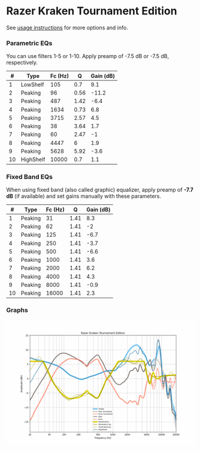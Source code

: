 # Razer Kraken Tournament Edition
See [usage instructions](https://github.com/jaakkopasanen/AutoEq#usage) for more options and info.

### Parametric EQs
You can use filters 1-5 or 1-10. Apply preamp of -7.5 dB or -7.5 dB, respectively.

|   # | Type      |   Fc (Hz) |    Q |   Gain (dB) |
|-----|-----------|-----------|------|-------------|
|   1 | LowShelf  |       105 | 0.7  |         9.1 |
|   2 | Peaking   |        96 | 0.56 |       -11.2 |
|   3 | Peaking   |       487 | 1.42 |        -6.4 |
|   4 | Peaking   |      1634 | 0.73 |         6.8 |
|   5 | Peaking   |      3715 | 2.57 |         4.5 |
|   6 | Peaking   |        38 | 3.64 |         1.7 |
|   7 | Peaking   |        60 | 2.47 |        -1   |
|   8 | Peaking   |      4447 | 6    |         1.9 |
|   9 | Peaking   |      5628 | 5.92 |        -3.6 |
|  10 | HighShelf |     10000 | 0.7  |         1.1 |

### Fixed Band EQs
When using fixed band (also called graphic) equalizer, apply preamp of **-7.7 dB** (if available) and set gains manually with these parameters.

|   # | Type    |   Fc (Hz) |    Q |   Gain (dB) |
|-----|---------|-----------|------|-------------|
|   1 | Peaking |        31 | 1.41 |         8.3 |
|   2 | Peaking |        62 | 1.41 |        -2   |
|   3 | Peaking |       125 | 1.41 |        -6.7 |
|   4 | Peaking |       250 | 1.41 |        -3.7 |
|   5 | Peaking |       500 | 1.41 |        -6.6 |
|   6 | Peaking |      1000 | 1.41 |         3.6 |
|   7 | Peaking |      2000 | 1.41 |         6.2 |
|   8 | Peaking |      4000 | 1.41 |         4.3 |
|   9 | Peaking |      8000 | 1.41 |        -0.9 |
|  10 | Peaking |     16000 | 1.41 |         2.3 |

### Graphs
![](./Razer%20Kraken%20Tournament%20Edition.png)
